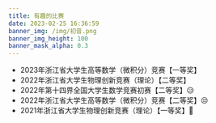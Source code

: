 ```yaml
---
title: 有趣的比赛
date: 2023-02-25 16:36:59
banner_img: /img/初音.png
banner_img_height: 100
banner_mask_alpha: 0.3
---
```


<ul>
<li>2023年浙江省大学生高等数学（微积分）竞赛【一等奖】</li>
<li>2022年浙江省大学生物理创新竞赛（理论）【二等奖】</li>
<li>2022年第十四界全国大学生数学竞赛初赛【二等奖】😥</li>
<li>2022年浙江省大学生高等数学（微积分）竞赛【二等奖】😒</li>
<li>2021年浙江省大学生物理创新竞赛（理论）【一等奖】🤗</li>
</ul>